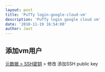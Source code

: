 ```yaml
---
layout: post
title: 'PuTTy login-google-cloud-vm'
description: 'PuTTy login google cloud vm'
date: '2018-11-19 16:54:00'
author: Jast
---
```

## 添加vm用户
[元数据 > SSH密钥](https://console.cloud.google.com/compute/metadata/sshKeys?project=jast-ssr) > 修改
添加SSH public key